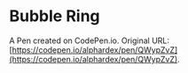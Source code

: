 # Bubble Ring

A Pen created on CodePen.io. Original URL: [https://codepen.io/alphardex/pen/QWypZvZ](https://codepen.io/alphardex/pen/QWypZvZ).


